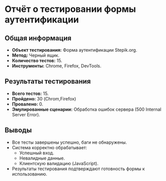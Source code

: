 # **Отчёт о тестировании формы аутентификации**

## **Общая информация**
- **Объект тестирования:** Форма аутентификации Stepik.org.
- **Метод:** Черный ящик.
- **Количество тестов:** 15.
- **Инструменты:** Chrome, Firefox, DevTools.

## **Результаты тестирования**
- **Всего тестов:** 15.
- **Пройдено:** 30 (Chrom,Firefox)
- **Провалено:** 0.
- **Эмулированные сценарии:** Обработка ошибок сервера (500 Internal Server Error).

## **Выводы**
- Все тесты завершены успешно, баги не обнаружены.
- Система корректно обрабатывает:
  - Успешный вход.
  - Невалидные данные.
  - Клиентскую валидацию (JavaScript).
- Результаты тестирования подтверждают готовность формы к использованию.
